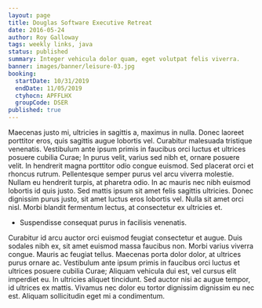 ```yaml
---
layout: page
title: Douglas Software Executive Retreat
date: 2016-05-24
author: Roy Galloway
tags: weekly links, java
status: published
summary: Integer vehicula dolor quam, eget volutpat felis viverra.
banner: images/banner/leisure-03.jpg
booking:
  startDate: 10/31/2019
  endDate: 11/05/2019
  ctyhocn: APFFLHX
  groupCode: DSER
published: true
---
```

Maecenas justo mi, ultricies in sagittis a, maximus in nulla. Donec laoreet porttitor eros, quis sagittis augue lobortis vel. Curabitur malesuada tristique venenatis. Vestibulum ante ipsum primis in faucibus orci luctus et ultrices posuere cubilia Curae; In purus velit, varius sed nibh et, ornare posuere velit. In hendrerit magna porttitor odio congue euismod. Sed placerat orci et rhoncus rutrum. Pellentesque semper purus vel arcu viverra molestie. Nullam eu hendrerit turpis, at pharetra odio. In ac mauris nec nibh euismod lobortis id quis justo. Sed mattis ipsum sit amet felis sagittis ultricies. Donec dignissim purus justo, sit amet luctus eros lobortis vel. Nulla sit amet orci nisl. Morbi blandit fermentum lectus, at consectetur ex ultricies et.

* Suspendisse consequat purus in facilisis venenatis.

Curabitur id arcu auctor orci euismod feugiat consectetur et augue. Duis sodales nibh ex, sit amet euismod massa faucibus non. Morbi varius viverra congue. Mauris ac feugiat tellus. Maecenas porta dolor dolor, at ultrices purus ornare ac. Vestibulum ante ipsum primis in faucibus orci luctus et ultrices posuere cubilia Curae; Aliquam vehicula dui est, vel cursus elit imperdiet eu. In ultricies aliquet tincidunt. Sed auctor nisi ac augue tempor, id ultrices ex mattis. Vivamus nec dolor eu tortor dignissim dignissim eu nec est. Aliquam sollicitudin eget mi a condimentum.
